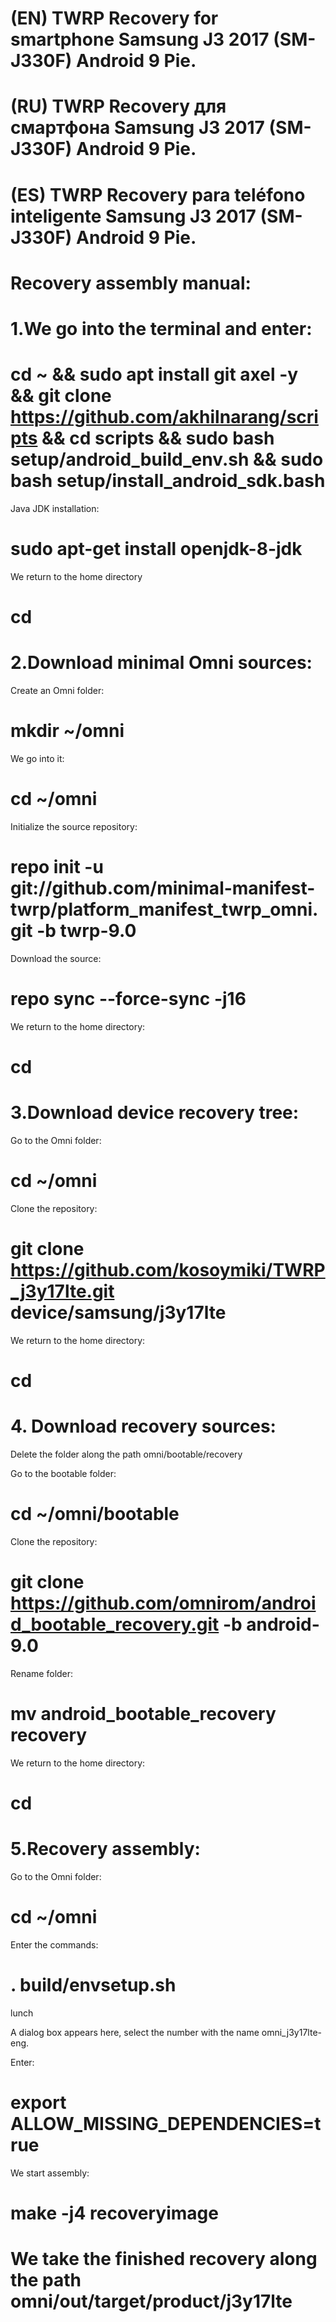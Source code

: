 # (EN) TWRP Recovery for smartphone Samsung J3 2017 (SM-J330F) Android 9 Pie.

# (RU) TWRP Recovery для смартфона Samsung J3 2017 (SM-J330F) Android 9 Pie.

# (ES) TWRP Recovery para teléfono inteligente Samsung J3 2017 (SM-J330F) Android 9 Pie.


# Recovery assembly manual:

# 1.We go into the terminal and enter:

# cd ~ && sudo apt install git axel -y && git clone https://github.com/akhilnarang/scripts && cd scripts && sudo bash setup/android_build_env.sh && sudo bash setup/install_android_sdk.bash

Java JDK installation:

# sudo apt-get install openjdk-8-jdk

We return to the home directory

# cd


# 2.Download minimal Omni sources:

Create an Omni folder:

# mkdir ~/omni

We go into it:

# cd ~/omni

Initialize the source repository:

# repo init -u git://github.com/minimal-manifest-twrp/platform_manifest_twrp_omni.git -b twrp-9.0

Download the source:

# repo sync --force-sync -j16

We return to the home directory:

# cd


# 3.Download device recovery tree:

Go to the Omni folder:

# cd ~/omni

Clone the repository:

# git clone https://github.com/kosoymiki/TWRP_j3y17lte.git device/samsung/j3y17lte

We return to the home directory:

# cd


# 4. Download recovery sources:

Delete the folder along the path omni/bootable/recovery

Go to the bootable folder:

# cd ~/omni/bootable

Clone the repository:

# git clone https://github.com/omnirom/android_bootable_recovery.git -b android-9.0

Rename folder:

# mv android_bootable_recovery recovery

We return to the home directory:

# cd


# 5.Recovery assembly:

Go to the Omni folder:

# cd ~/omni

Enter the commands:

# . build/envsetup.sh

lunch

A dialog box appears here, select the number with the name omni_j3y17lte-eng.

Enter:

# export ALLOW_MISSING_DEPENDENCIES=true

We start assembly:

# make -j4 recoveryimage 


# We take the finished recovery along the path omni/out/target/product/j3y17lte




